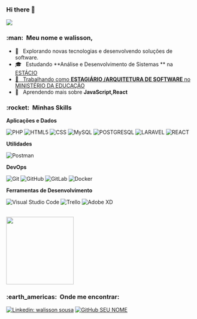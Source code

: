 ### Hi there 👋
![](https://komarev.com/ghpvc/?username=walissonssousa&color=006bed)



<h3> :man: &nbsp;Meu nome e walisson,
</h3>



- 🤔 &nbsp; Explorando novas tecnologias e desenvolvendo soluções de software.
- 🎓 &nbsp; Estudando **Análise e Desenvolvimento de Sistemas ** na <a href="https://estacio.br/">ESTÁCIO
- 💼 &nbsp; Trabalhando como **ESTAGIÁRIO /ARQUITETURA DE SOFTWARE** no <a href="https://www.gov.br/mec/pt-br">MINISTÉRIO DA EDUCAÇÃO</a>
- 🌱 &nbsp; Aprendendo mais sobre **JavaScript,React**



<h3> :rocket: &nbsp;Minhas Skills </h3>



**Aplicações e Dados**




![PHP](https://img.shields.io/badge/PHP-333333?style=flat&logo=PHP)
![HTML5](https://img.shields.io/badge/-HTML5-333333?style=flat&logo=HTML5)
![CSS](https://img.shields.io/badge/-CSS-333333?style=flat&logo=CSS3&logoColor=1572B6)
![MySQL](https://img.shields.io/badge/-MySQL-333333?style=flat&logo=mysql)
![POSTGRESQL](https://img.shields.io/badge/PostgreSQL-333333?style=flat&logo=postgresql)
![LARAVEL](https://img.shields.io/badge/Laravel-333333?style=flat&logo=LARAVEL)
![REACT](https://img.shields.io/badge/react-333333?style=flat&logo=REACT)




**Utilidades**



![Postman](https://img.shields.io/badge/-Postman-333333?style=flat&logo=postman)



**DevOps**



![Git](https://img.shields.io/badge/-Git-333333?style=flat&logo=git)
![GitHub](https://img.shields.io/badge/-GitHub-333333?style=flat&logo=github)
![GitLab](https://img.shields.io/badge/GitLab-333333?style=flat&logo=gitlab)
![Docker](https://img.shields.io/badge/-Docker-333333?style=flat&logo=docker)



**Ferramentas de Desenvolvimento**



![Visual Studio Code](https://img.shields.io/badge/-Visual%20Studio%20Code-333333?style=flat&logo=visual-studio-code&logoColor=007ACC)
![Trello](https://img.shields.io/badge/-Trello-333333?style=flat&logo=trello&logoColor=007ACC)
![Adobe XD](https://img.shields.io/badge/-Adobe%20XD-333333?style=flat&logo=adobe-xd&logoColor=007ACC)



<br/>



<a href="https://github.com/walissonssousa">
<img height="180em" src="https://github-readme-stats.vercel.app/api?username=walissonssousa&theme=dracula&show_icons=true" />
</a>



<br/>



<h3> :earth_americas: &nbsp;Onde me encontrar: </h3>



[![Linkedin: walisson sousa](https://img.shields.io/badge/-walisson-blue?style=flat-square&logo=Linkedin&logoColor=white&link=LINK-DO-SEU-LINKEDIN)](https://www.linkedin.com/in/walisson-sousa-901882228/)
[![GitHub SEU NOME]( https://img.shields.io/github/followers/walissonssousa?label=follow&style=social)](https://github.com/walissonssousa)
